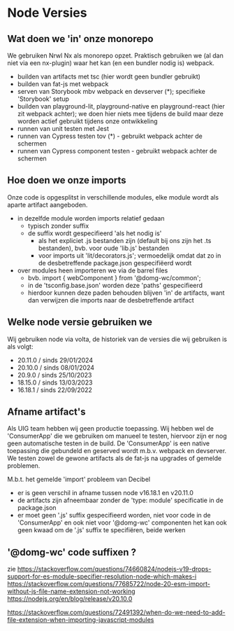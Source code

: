 # Node Versies

## Wat doen we 'in' onze monorepo

We gebruiken Nrwl Nx als monorepo opzet. Praktisch gebruiken we (al dan niet via een nx-plugin) waar het kan (en een bundler nodig is) webpack.

- builden van artifacts met tsc (hier wordt geen bundler gebruikt)
- builden van fat-js met webpack
- serven van Storybook mbv webpack en devserver (*); specifieke 'Storybook' setup
- builden van playground-lit, playground-native en playground-react (hier zit webpack achter); we doen hier niets mee tijdens de build maar deze worden actief gebruikt tijdens onze ontwikkeling  
- runnen van unit testen met Jest
- runnen van Cypress testen tov (*) - gebruikt webpack achter de schermen
- runnen van Cypress component testen - gebruikt webpack achter de schermen


## Hoe doen we onze imports

Onze code is opgesplitst in verschillende modules, elke module wordt als aparte artifact aangeboden.

- in dezelfde module worden imports relatief gedaan
    * typisch zonder suffix
    * de suffix wordt gespecifieerd 'als het nodig is'
        - als het expliciet .js bestanden zijn (default bij ons zijn het .ts bestanden), bvb. voor oude 'lib.js' bestanden     
        - voor imports uit 'lit/decorators.js'; vermoedelijk omdat dat zo in de desbetreffende package.json gespecifiëerd wordt
- over modules heen importeren we via de barrel files
    * bvb. import { webComponent } from '@domg-wc/common';
    * in de 'tsconfig.base.json' worden deze 'paths' gespecifieerd
    * hierdoor kunnen deze paden behouden blijven 'in' de artifacts, want dan verwijzen die imports naar de desbetreffende artifact


## Welke node versie gebruiken we

Wij gebruiken node via volta, de historiek van de versies die wij gebruiken is als volgt:

- 20.11.0 / sinds 29/01/2024
- 20.10.0 / sinds 08/01/2024
- 20.9.0 / sinds 25/10/2023
- 18.15.0 / sinds 13/03/2023
- 16.18.1 / sinds 22/09/2022


## Afname artifact's

Als UIG team hebben wij geen productie toepassing. Wij hebben wel de 'ConsumerApp' die we gebruiken om manueel te testen, hiervoor
zijn er nog geen automatische testen in de build.
De 'ConsumerApp' is een native toepassing die gebundeld en geserved wordt m.b.v. webpack en devserver. We testen zowel de gewone
artifacts als de fat-js na upgrades of gemelde problemen.

M.b.t. het gemelde 'import' probleem van Decibel

- er is geen verschil in afname tussen node v16.18.1 en v20.11.0 
- de artifacts zijn afneembaar zonder de 'type: module' specificatie in de package.json
- er moet geen '.js' suffix gespecifieerd worden, niet voor code in de 'ConsumerApp' en ook niet voor '@domg-wc' componenten
  het kan ook geen kwaad om de '.js' suffix te specifiëren, beide werken


## '@domg-wc' code suffixen ?

zie
https://stackoverflow.com/questions/74660824/nodejs-v19-drops-support-for-es-module-specifier-resolution-node-which-makes-i
https://stackoverflow.com/questions/77685722/node-20-esm-import-without-js-file-name-extension-not-working
https://nodejs.org/en/blog/release/v20.10.0

https://stackoverflow.com/questions/72491392/when-do-we-need-to-add-file-extension-when-importing-javascript-modules
